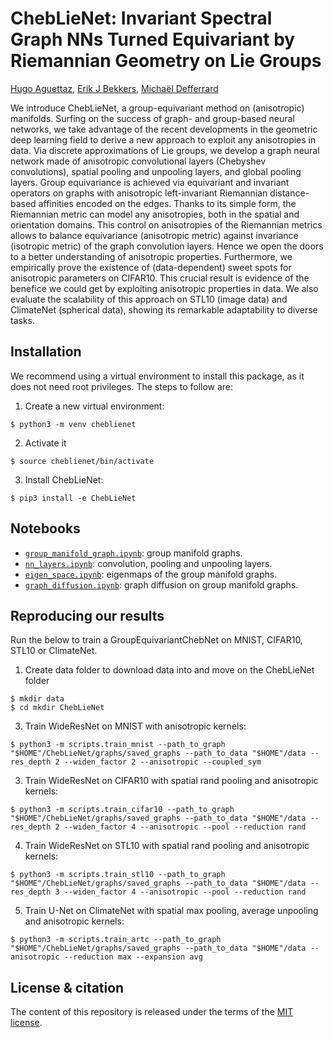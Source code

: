 # ChebLieNet:  Invariant Spectral Graph NNs Turned Equivariant by Riemannian Geometry on Lie Groups
[Hugo Aguettaz], [Erik J Bekkers], [Michaël Defferrard]

[Hugo Aguettaz]: https://people.epfl.ch/hugo.aguettaz
[Erik J Bekkers]: https://erikbekkers.bitbucket.io/
[Michaël Defferrard]: https://deff.ch/

We introduce ChebLieNet, a group-equivariant method on (anisotropic) manifolds. Surfing on the success of graph- and group-based neural networks, we take advantage of the recent developments in the geometric deep learning field to derive a new approach to exploit any anisotropies in data. Via discrete approximations of Lie groups, we develop a graph neural network made of anisotropic convolutional layers (Chebyshev convolutions), spatial pooling and unpooling layers, and global pooling layers. Group equivariance is achieved via equivariant and invariant operators on graphs with anisotropic left-invariant Riemannian distance-based affinities encoded on the edges. Thanks to its simple form, the Riemannian metric can model any anisotropies, both in the spatial and orientation domains. This control on anisotropies of the Riemannian metrics allows to balance equivariance (anisotropic metric) against invariance (isotropic metric) of the graph convolution layers. Hence we open the doors to a better understanding of anisotropic properties. Furthermore, we empirically prove the existence of (data-dependent) sweet spots for anisotropic parameters on CIFAR10. This crucial result is evidence of the benefice we could get by exploiting anisotropic properties in data. We also evaluate the scalability of this approach on STL10 (image data) and ClimateNet (spherical data), showing its remarkable adaptability to diverse tasks.

[PyTorch]: https://pytorch.org

## Installation

We recommend using a virtual environment to install this package, as it does not need root privileges. The steps to follow are:
1. Create a new virtual environment:
```
$ python3 -m venv cheblienet
```
2. Activate it
```
$ source cheblienet/bin/activate
```
3. Install ChebLieNet:
```
$ pip3 install -e ChebLieNet
```

## Notebooks

* [`group_manifold_graph.ipynb`]: group manifold graphs.
* [`nn_layers.ipynb`]: convolution, pooling and unpooling layers.
* [`eigen_space.ipynb`]: eigenmaps of the group manifold graphs.
* [`graph_diffusion.ipynb`]: graph diffusion on group manifold graphs.

[`group_manifold_graph.ipynb`]: https://github.com/haguettaz/ChebLieNet/blob/main/notebooks/graph_manifold.ipynb
[`nn_layers.ipynb`]: https://github.com/github/haguettaz/ChebLieNet/blob/main/notebooks/nn_layers.ipynb
[`eigen_space.ipynb`]: https://github.com/github/haguettaz/ChebLieNet/blob/main/notebooks/eigen_space.ipynb
[`graph_diffusion.ipynb`]: https://github.com/github/haguettaz/ChebLieNet/blob/main/notebooks/graph_diffusion.ipynb

## Reproducing our results

Run the below to train a GroupEquivariantChebNet on MNIST, CIFAR10, STL10 or ClimateNet.
1. Create data folder to download data into and move on the ChebLieNet folder
```
$ mkdir data
$ cd mkdir ChebLieNet
```
3. Train WideResNet on MNIST with anisotropic kernels:
```
$ python3 -m scripts.train_mnist --path_to_graph "$HOME"/ChebLieNet/graphs/saved_graphs --path_to_data "$HOME"/data --res_depth 2 --widen_factor 2 --anisotropic --coupled_sym
```
3. Train WideResNet on CIFAR10 with spatial rand pooling and anisotropic kernels:
```
$ python3 -m scripts.train_cifar10 --path_to_graph "$HOME"/ChebLieNet/graphs/saved_graphs --path_to_data "$HOME"/data --res_depth 2 --widen_factor 4 --anisotropic --pool --reduction rand
```
4. Train WideResNet on STL10 with spatial rand pooling and anisotropic kernels:
```
$ python3 -m scripts.train_stl10 --path_to_graph "$HOME"/ChebLieNet/graphs/saved_graphs --path_to_data "$HOME"/data --res_depth 3 --widen_factor 4 --anisotropic --pool --reduction rand
```
5. Train U-Net on ClimateNet with spatial max pooling, average unpooling and anisotropic kernels:
```
$ python3 -m scripts.train_artc --path_to_graph "$HOME"/ChebLieNet/graphs/saved_graphs --path_to_data "$HOME"/data --anisotropic --reduction max --expansion avg
```


## License & citation

The content of this repository is released under the terms of the [MIT license](LICENSE.txt).
